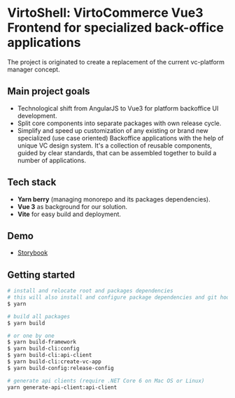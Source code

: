 # VirtoShell: VirtoCommerce Vue3 Frontend for specialized back-office applications

The project is originated to create a replacement of the current vc-platform manager concept.

## Main project goals

- Technological shift from AngularJS to Vue3 for platform backoffice UI development.
- Split core components into separate packages with own release cycle.
- Simplify and speed up customization of any existing or brand new specialized (use case oriented) Backoffice applications with the help of unique VC design system. It's a collection of reusable components, guided by clear standards, that can be assembled together to build a number of applications.

## Tech stack

- **Yarn berry** (managing monorepo and its packages dependencies).
- **Vue 3** as background for our solution.
- **Vite** for easy build and deployment.

## Demo

- [Storybook](https://vc-shell-storybook.govirto.com/)

## Getting started

```bash
# install and relocate root and packages dependencies
# this will also install and configure package dependencies and git hooks
$ yarn

# build all packages
$ yarn build

# or one by one
$ yarn build-framework
$ yarn build-cli:config
$ yarn build-cli:api-client
$ yarn build-cli:create-vc-app
$ yarn build-config:release-config

# generate api clients (require .NET Core 6 on Mac OS or Linux)
yarn generate-api-client:api-client
```
